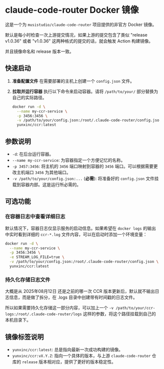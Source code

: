 # claude-code-router Docker 镜像

这是一个为 `musistudio/claude-code-router` 项目提供的非官方 Docker 镜像。

默认是每小时检查一次上游提交情况，如果上游的提交包含了类似 "release v1.0.36" 或者 "v1.0.36" 这两种格式的提交的话，就会触发 Action 构建镜像。

并且镜像命名和 release 版本一致。

## 快速启动

1.  **准备配置文件**
    在需要部署的主机上创建一个 `config.json` 文件。

2.  **拉取并运行容器**
    执行以下命令来启动容器。请将 `/path/to/your/` 部分替换为自己的实际路径。

    ```bash
    docker run -d \
      --name my-ccr-service \
      -p 3456:3456 \
      -v /path/to/your/config.json:/root/.claude-code-router/config.json \
      yunxinc/ccr:latest
    ```

## 参数说明

*   `-d`: 在后台运行容器。
*   `--name my-ccr-service`: 为容器指定一个方便记忆的名称。
*   `-p 3457:3456`: 将主机的 `3456` 端口映射到容器的 `3456` 端口。可以根据需要更改主机端口 `3456` 为其他端口。
*   `-v /path/to/your/config.json:...` (**必需**): 将准备好的 `config.json` 文件挂载到容器内部。这是运行所必需的。

## 可选功能

### 在容器日志中查看详细日志

默认情况下，容器日志仅显示服务的启动信息。如果希望在 `docker logs` 的输出中实时看到详细的 `ccr-*.log` 文件内容，可以在启动时添加一个环境变量：

```bash
docker run -d \
  --name my-ccr-service \
  -p 3456:3456 \
  -e STREAM_LOG_FILE=true \
  -v /path/to/your/config.json:/root/.claude-code-router/config.json \
  yunxinc/ccr:latest
```

### 持久化存储日志文件

大概是从 2025年08月12日 还是之前的哪一次 CCR 版本更新后，默认就不输出日志信息，而是做了拆分，在 .logs 目录中创建带有时间戳的日志文件。

所以如果需要持久化存储这一部分内容，可以加上一个 `-v /path/to/your/ccr-logs:/root/.claude-code-router/logs` 这样的参数，将这个路径挂载到自己的本机目录下。

## 镜像标签说明

*   `yunxinc/ccr:latest`: 总是指向最新一次成功构建的镜像。
*   `yunxinc/ccr:vX.Y.Z`: 指向一个具体的版本，与上游 `claude-code-router` 仓库的 `release` 版本相对应，提供了更好的版本稳定性。
